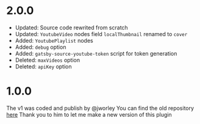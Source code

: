 # 2.0.0

- Updated: Source code rewrited from scratch
- Updated: `YoutubeVideo` nodes field `localThumbnail` renamed to `cover`
- Added: `YoutubePlaylist` nodes
- Added: `debug` option
- Added: `gatsby-source-youtube-token` script for token generation
- Deleted: `maxVideos` option
- Deleted: `apiKey` option

# 1.0.0

The v1 was coded and publish by @jworley
You can find the old repository [here](https://github.com/jworley/gatsby-source-youtube)
Thank you to him to let me make a new version of this plugin

